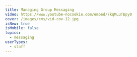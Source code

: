 ```yaml
---
title: Managing Group Messaging
video: https://www.youtube-nocookie.com/embed/7kqMLuTBpy0
cover: /images/cms/vid-cov-12.jpg
isNew: true
isMobile: false
topics:
  - messaging
userTypes:
  - staff
---
```


